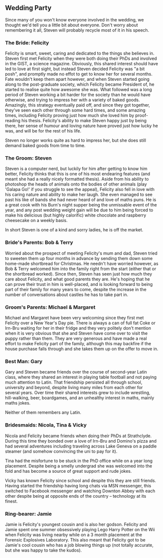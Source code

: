 ## Wedding Party
<a name="party"/>

Since many of you won't know everyone involved in the wedding, we thought we'd tell you a little bit about everyone.
Don't worry about remembering it all, Steven will probably recycle most of it in his speech.

### The Bride: Felicity

Felicity is smart, sweet, caring and dedicated to the things she believes in.
Steven first met Felicity when they were both doing their PhDs and involved in the GIST, a science magazine.
Obviously, this shared interest should have led to love at first sight, but instead Steven decided Felicity was "a bit posh", and promptly made no effot to get to know her for several months.
Fate wouldn't keep them apart however, and when Steven started going along to the post-graduate society, which Felicity became President of, he started to realise quite how awesome she was.
What followed was a long period of Steven working a bit harder for the society than he would have otherwise, and trying to impress her with a variety of baked goods.
Amazingly, this strategy eventually paid off, and since they got together, they've seen each other through some hard times, and some amazing times, including Felicity proving just how much she loved him by proof-reading his thesis.
Felicity's ability to make Steven happy just by being there, her sense of humour and loving nature have proved just how lucky he was, and will be for the rest of his life.

Steven no longer works quite as hard to impress her, but she does still demand baked goods from time to time.

### The Groom: Steven

Steven is a computer nerd, but luckily for him after getting to know him better, Felicity thinks that this is one of his most endearing features (and meant she had a really nicely formatted thesis).
Aside from his ability to photoshop the heads of animals onto the bodies of other animals (play 'Galapa Go!' if you struggle to see the appeal), Felicity also fell in love with his caring nature and ability to make her laugh.
She even managed to see past his like of bands she had never heard of and love of maths puns.
He is a great cook with his Burn's night supper being the unmissable event of the year, and any post wedding weight gain will be due to him being forced to make his delicious (but highly calorific) white chocolate and raspberry cheesecake on a weekly basis.

In short Steven is one of a kind and sorry ladies, he is off the market.

### Bride's Parents: Bob & Terry

Worried about the prospect of meeting Felicity's mum and dad, Steven tried to sweeten them up four months in advance by sending them down some home-made shortbread for Christmas.
He needn't have worried however, as Bob & Terry welcomed him into the family right from the start (either that or the shortbread worked).
Since then, Steven has seen just how much they care about Felicity, and what good parents they are.
He's hoping that he can prove their trust in him is well-placed, and is looking forward to being part of their family for many years to come, despite the increase in the number of conversations about castles he has to take part in.

### Groom's Parents: Michael & Margaret
Michael and Margaret have been very welcoming since they first met Felicity over a New Year's Day pie.
There is always a can of full fat Coke or Irn-Bru waiting for her in their fridge and they very politely don't mention when it is very obvious that she and Steven have come over to visit the puppy rather than them.
They are very generous and have made a real effort to make Felicity part of the family, although this may backfire if the house purchase falls through and she takes them up on the offer to move in.

### Best Man: Gary

Gary and Steven became friends over the course of second-year Latin class, where they shared an interest in playing table football and not paying much attention to Latin.
That friendship persisted all through school, university and beyond, despite living many miles from each other for several years.
Over time their shared interests grew to include wrestling, hill-walking, beer, boardgames, and an unhealthy interest in maths, mainly maths jokes.

Neither of them remembers any Latin.

### Bridesmaids: Nicola, Tina & Vicky

Nicola and Felicity became friends when doing their PhDs at Strathclyde.
During this time they bonded over a love of Irn-Bru and Domino's pizza and had several adventures including traveling across Lake Geneva on a paddle steamer (and somehow convincing the uni to pay for it).

Tina had the misfortune to be stuck in the PhD office while on a year long placement.
Despite being a smelly undergrad she was welcomed into the fold and has become a source of great support and rude jokes.

Vicky has known Felicity since school and despite this they are still friends.
Having started the friendship having long chats via MSN messenger, this switched to Facebook messenger and watching Downton Abbey with each other despite being at opposite ends of the country – technology at its finest.

### Ring-bearer: Jamie

Jamie is Felicity's youngest cousin and is also her godson.
Felicity and Jamie spent one summer obsessively playing Lego Harry Potter on the Wii when Felicity was living nearby while on a 3 month placement at the Forensic Explosives Laboratory.
This also meant that Felicity got to be Jamie's cool cousin who has a job blowing things up (not totally accurate, but she was happy to take the kudos).

